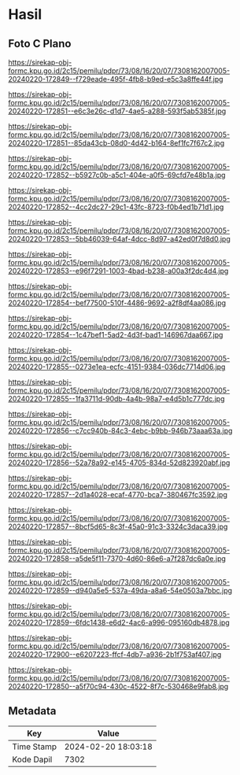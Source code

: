 # Hasil

## Foto C Plano

https://sirekap-obj-formc.kpu.go.id/2c15/pemilu/pdpr/73/08/16/20/07/7308162007005-20240220-172849--f729eade-495f-4fb8-b9ed-e5c3a8ffe44f.jpg

https://sirekap-obj-formc.kpu.go.id/2c15/pemilu/pdpr/73/08/16/20/07/7308162007005-20240220-172851--e6c3e26c-d1d7-4ae5-a288-593f5ab5385f.jpg

https://sirekap-obj-formc.kpu.go.id/2c15/pemilu/pdpr/73/08/16/20/07/7308162007005-20240220-172851--85da43cb-08d0-4d42-b164-8ef1fc7f67c2.jpg

https://sirekap-obj-formc.kpu.go.id/2c15/pemilu/pdpr/73/08/16/20/07/7308162007005-20240220-172852--b5927c0b-a5c1-404e-a0f5-69cfd7e48b1a.jpg

https://sirekap-obj-formc.kpu.go.id/2c15/pemilu/pdpr/73/08/16/20/07/7308162007005-20240220-172852--4cc2dc27-29c1-43fc-8723-f0b4ed1b71d1.jpg

https://sirekap-obj-formc.kpu.go.id/2c15/pemilu/pdpr/73/08/16/20/07/7308162007005-20240220-172853--5bb46039-64af-4dcc-8d97-a42ed0f7d8d0.jpg

https://sirekap-obj-formc.kpu.go.id/2c15/pemilu/pdpr/73/08/16/20/07/7308162007005-20240220-172853--e96f7291-1003-4bad-b238-a00a3f2dc4d4.jpg

https://sirekap-obj-formc.kpu.go.id/2c15/pemilu/pdpr/73/08/16/20/07/7308162007005-20240220-172854--bef77500-510f-4486-9692-a2f8df4aa086.jpg

https://sirekap-obj-formc.kpu.go.id/2c15/pemilu/pdpr/73/08/16/20/07/7308162007005-20240220-172854--1c47bef1-5ad2-4d3f-bad1-146967daa667.jpg

https://sirekap-obj-formc.kpu.go.id/2c15/pemilu/pdpr/73/08/16/20/07/7308162007005-20240220-172855--0273e1ea-ecfc-4151-9384-036dc7714d06.jpg

https://sirekap-obj-formc.kpu.go.id/2c15/pemilu/pdpr/73/08/16/20/07/7308162007005-20240220-172855--1fa3711d-90db-4a4b-98a7-e4d5b1c777dc.jpg

https://sirekap-obj-formc.kpu.go.id/2c15/pemilu/pdpr/73/08/16/20/07/7308162007005-20240220-172856--c7cc940b-84c3-4ebc-b9bb-946b73aaa63a.jpg

https://sirekap-obj-formc.kpu.go.id/2c15/pemilu/pdpr/73/08/16/20/07/7308162007005-20240220-172856--52a78a92-e145-4705-834d-52d823920abf.jpg

https://sirekap-obj-formc.kpu.go.id/2c15/pemilu/pdpr/73/08/16/20/07/7308162007005-20240220-172857--2d1a4028-ecaf-4770-bca7-380467fc3592.jpg

https://sirekap-obj-formc.kpu.go.id/2c15/pemilu/pdpr/73/08/16/20/07/7308162007005-20240220-172857--8bcf5d65-8c3f-45a0-91c3-3324c3daca39.jpg

https://sirekap-obj-formc.kpu.go.id/2c15/pemilu/pdpr/73/08/16/20/07/7308162007005-20240220-172858--a5de5f11-7370-4d60-86e6-a7f287dc6a0e.jpg

https://sirekap-obj-formc.kpu.go.id/2c15/pemilu/pdpr/73/08/16/20/07/7308162007005-20240220-172859--d940a5e5-537a-49da-a8a6-54e0503a7bbc.jpg

https://sirekap-obj-formc.kpu.go.id/2c15/pemilu/pdpr/73/08/16/20/07/7308162007005-20240220-172859--6fdc1438-e6d2-4ac6-a996-095160db4878.jpg

https://sirekap-obj-formc.kpu.go.id/2c15/pemilu/pdpr/73/08/16/20/07/7308162007005-20240220-172900--e6207223-ffcf-4db7-a936-2b1f753af407.jpg

https://sirekap-obj-formc.kpu.go.id/2c15/pemilu/pdpr/73/08/16/20/07/7308162007005-20240220-172850--a5f70c94-430c-4522-8f7c-530468e9fab8.jpg


## Metadata

| Key        | Value               |
| ---------- | ------------------- |
| Time Stamp | 2024-02-20 18:03:18 |
| Kode Dapil | 7302                |



